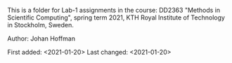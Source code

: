 This is a folder for Lab-1 assignments in the course: DD2363 "Methods in Scientific Computing", spring term 2021, KTH Royal Institute of Technology in Stockholm, Sweden.

Author: Johan Hoffman

First added: <2021-01-20> Last changed: <2021-01-20>
